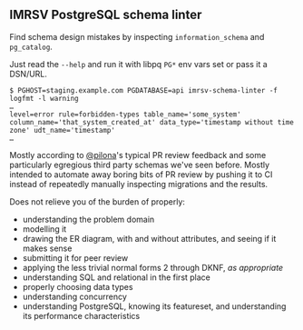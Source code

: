 ## IMRSV PostgreSQL schema linter ##

Find schema design mistakes by inspecting `information_schema` and
`pg_catalog`.

Just read the `--help` and run it with libpq `PG*` env vars set or pass
it a DSN/URL.

```
$ PGHOST=staging.example.com PGDATABASE=api imrsv-schema-linter -f logfmt -l warning
…
level=error rule=forbidden-types table_name='some_system' column_name='that_system_created_at' data_type='timestamp without time zone' udt_name='timestamp'
…
```

Mostly according to [@pilona]'s typical PR review feedback and some
particularly egregious third party schemas we've seen before. Mostly
intended to automate away boring bits of PR review by pushing it to CI
instead of repeatedly manually inspecting migrations and the results.

Does not relieve you of the burden of properly:

- understanding the problem domain
- modelling it
- drawing the ER diagram, with and without attributes, and seeing if it
  makes sense
- submitting it for peer review
- applying the less trivial normal forms 2 through DKNF, _as appropriate_
- understanding SQL and relational in the first place
- properly choosing data types
- understanding concurrency
- understanding PostgreSQL, knowing its featureset, and understanding its
  performance characteristics

[@pilona]: https://github.com/pilona "Alex Pilon"
